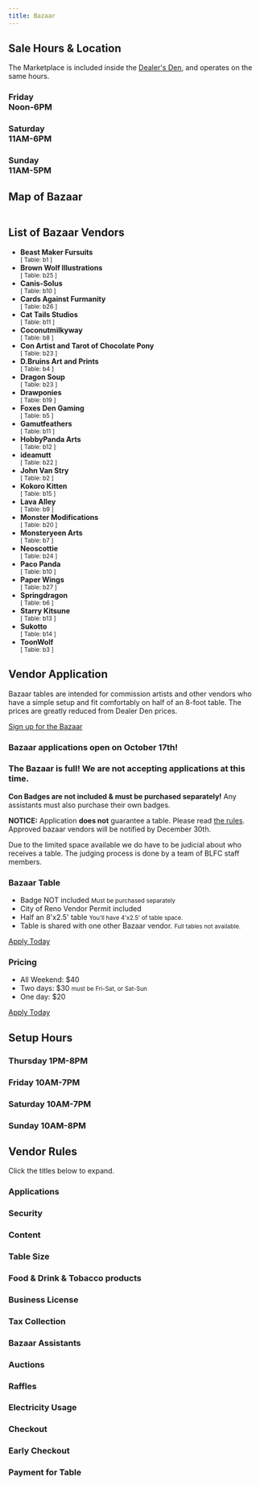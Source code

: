 ```yaml
---
title: Bazaar
---
```

<div class="one_full textcenter"><h2><span>Sale Hours &amp; Location</span></h2><div class="page-wrapper"><p>The Marketplace is included inside the <a href="https://www.goblfc.org/dealers/">Dealer's Den</a>, and operates on the same hours.</p>
<div class="one_third">
<h3><span>Friday<br>
Noon-6PM</span></h3>
<div class="skivdiv-content">
<div class="clear"></div>
</div>
</div>
<div class="one_third">
<h3><span>Saturday<br>
11AM-6PM</span></h3>
<div class="skivdiv-content">
<div class="clear"></div>
</div>
</div>
<div class="one_third">
<h3><span>Sunday<br>
11AM-5PM</span></h3>
<div class="skivdiv-content">
<div class="clear"></div>
</div>
</div>
<div class="clear"></div></div></div>

<div class="one_full textcenter"><h2><span>Map of Bazaar</span></h2><div class="page-wrapper"><p><img class="alignnone size-full wp-image-1668" src="https://www.goblfc.org/wp-content/uploads/Silver-state-Pavilion-Website-Bazaar-Closeup.jpg" alt="" srcset="https://www.goblfc.org/wp-content/uploads/Silver-state-Pavilion-Website-Bazaar-Closeup.jpg 824w, https://www.goblfc.org/wp-content/uploads/Silver-state-Pavilion-Website-Bazaar-Closeup-512x444.jpg 512w, https://www.goblfc.org/wp-content/uploads/Silver-state-Pavilion-Website-Bazaar-Closeup-768x665.jpg 768w" sizes="(max-width: 824px) 100vw, 824px"></p>
<div class="one_full">
<h2><span>List of Bazaar Vendors</span></h2>
<div class="page-wrapper">
<div class="clear"></div>
</div>
</div>
<ul id="list-dealer" class="nobull">
<li class="one_half">
<div class="chunk-accordion">
<div class="accordion-title"><strong>Beast Maker Fursuits</strong><br><small> [ Table: b1 ] </small></div>
<div class="accordion-content" style="display: none;">The Beast Makers are here to provide all your fursuit needs! We have heads, paws, tails, and as much fluff as your can imagine. We will also be bringing resin figures and art dolls to the convention. <br><a target="blank" href="https://www.etsy.com/shop/BeastMakers">[ website ]</a></div>
</div>
</li>
<li class="one_half">
<div class="chunk-accordion">
<div class="accordion-title"><strong>Brown Wolf Illustrations</strong><br><small> [ Table: b25 ] </small></div>
<div class="accordion-content" style="display: none;">I am Brown Wolf.  I have been active in the fandom since 2003 and I love to draw!<br><a target="blank" href="http://www.furaffinity.net/user/brownwolf/">[ website ]</a></div>
</div>
</li>
<li class="one_half">
<div class="chunk-accordion">
<div class="accordion-title"><strong>Canis-Solus</strong><br><small> [ Table: b10 ] </small></div>
<div class="accordion-content" style="display: none;">Illustration artist experienced in both Graphic Arts and Fine Arts.<br><a target="blank" href="http://www.furaffinity.net/user/canis-solus/">[ website ]</a></div>
</div>
</li>
<li class="one_half">
<div class="chunk-accordion">
<div class="accordion-title"><strong>Cards Against Furmanity</strong><br><small> [ Table: b26 ] </small></div>
<div class="accordion-content" style="display: none;">Cards Against Furmanity is the party game for your average furry! 900 furry card deck based on the CAH game.<br><a target="blank" href="http://www.furaffinity.net/view/15751053/">[ website ]</a></div>
</div>
</li>
<li class="one_half">
<div class="chunk-accordion">
<div class="accordion-title"><strong>Cat Tails Studios</strong><br><small> [ Table: b11 ] </small></div>
<div class="accordion-content" style="display: none;">Shannon, owner of Cat Tails Up has been making fursuits since 2011. She lives in the backwoods of Indiana with her son, CJ, better known as Frostbite and their ragtag team of felines and the Corgi (who thinks sheâ€˜s a cat). When not making fursuits, which isnâ€˜t often, sheâ€˜s attending conventions dealing. <br><a target="blank" href="http://furaffinity.net/user/shannon https://www.facebook.com/cattailstudios/">[ website ]</a></div>
</div>
</li>
<li class="one_half">
<div class="chunk-accordion">
<div class="accordion-title"><strong>Coconutmilkyway</strong><br><small> [ Table: b8 ] </small></div>
<div class="accordion-content" style="display: none;">A character and prop designer who's also been an artist in the furry community for years.<br><a target="blank" href="https://www.furaffinity.net/user/coconutmilkyway/">[ website ]</a></div>
</div>
</li>
<li class="one_half">
<div class="chunk-accordion">
<div class="accordion-title"><strong>Con Artist and Tarot of Chocolate Pony</strong><br><small> [ Table: b23 ] </small></div>
<div class="accordion-content" style="display: none;">Chocolate Pony is a top artist vendor at many cons across the country, known for tarot decks and card games, currently promoting the Con Artist comic series and Convention History book series.<br><a target="blank" href="http://southparktaoist.deviantart.com/gallery/61256019/Pony-Con-Material http://southparktaoist.deviantart.com/gallery/61831488/Anime-Con-AA-Booth ">[ website ]</a></div>
</div>
</li>
<li class="one_half">
<div class="chunk-accordion">
<div class="accordion-title"><strong>D.Bruins Art and Prints</strong><br><small> [ Table: b4 ] </small></div>
<div class="accordion-content" style="display: none;">Hello! I have been an artist in the fandom for over fifteen years. I specialize commission work, prints, badges, as well as digital collections of my previous works. <br><a target="blank" href="http://www.furaffinity.net/user/dbruin/">[ website ]</a></div>
</div>
</li>
<li class="one_half">
<div class="chunk-accordion">
<div class="accordion-title"><strong>Dragon Soup</strong><br><small> [ Table: b23 ] </small></div>
<div class="accordion-content" style="display: none;">Rachel has been making costumes for over 10 years now and got a bachelors in Craft and Material Studies. She thinks about dragons every 30 seconds.<br><a target="blank" href="http://www.furaffinity.net/user/mirepoix/">[ website ]</a></div>
</div>
</li>
<li class="one_half">
<div class="chunk-accordion">
<div class="accordion-title"><strong>Drawponies</strong><br><small> [ Table: b19 ] </small></div>
<div class="accordion-content" style="display: none;">Drawponies is an artist and voice actor - stop by his booth for fun prints, tote bags, pillowcases, and more!<br><a target="blank" href="http://drawponies.com">[ website ]</a></div>
</div>
</li>
<li class="one_half">
<div class="chunk-accordion">
<div class="accordion-title"><strong>Foxes Den Gaming</strong><br><small> [ Table: b5 ] </small></div>
<div class="accordion-content" style="display: none;">We are a group of furs dedicated to supportingâ€‹ and growing the general  fan community.<br><a target="blank" href="FurIdaho.com">[ website ]</a></div>
</div>
</li>
<li class="one_half">
<div class="chunk-accordion">
<div class="accordion-title"><strong>Gamutfeathers</strong><br><small> [ Table: b11 ] </small></div>
<div class="accordion-content" style="display: none;">Just a Mexican Puma currently working as a Freelance Character Designer and Illustrator for certain companies and the Furry Fandom. Worked as an in-betweener and illustrator for the Web Show Parody: A Fox In Space. <br><a target="blank" href="https://www.furaffinity.net/user/gamutfeathers/">[ website ]</a></div>
</div>
</li>
<li class="one_half">
<div class="chunk-accordion">
<div class="accordion-title"><strong>HobbyPanda Arts</strong><br><small> [ Table: b12 ] </small></div>
<div class="accordion-content" style="display: none;">I have been in the furry communities since1999, and i enjoy creating art for others. these include character sketches and character sheets. I also have made custom T-shirts for various furs at FC 2008 and RF 2014. <br><a target="blank" href="http://furaffinity.net/user/hobbpanda">[ website ]</a></div>
</div>
</li>
<li class="one_half">
<div class="chunk-accordion">
<div class="accordion-title"><strong>ideamutt</strong><br><small> [ Table: b22 ] </small></div>
<div class="accordion-content" style="display: none;">Seth Watkins (ideamutt aka greencat) has degrees in Illustration and Graphic Design, and is currently painting a deck of Tarot cards that features striking animal portraits<br><a target="blank" href="https://twitter.com/ideamutt">[ website ]</a></div>
</div>
</li>
<li class="one_half">
<div class="chunk-accordion">
<div class="accordion-title"><strong>John Van Stry</strong><br><small> [ Table: b2 ] </small></div>
<div class="accordion-content" style="display: none;">I am a best selling independent author on Amazon, I currently have three series that I am activily writing, I‘ve had over ten top fifty best sellers on Amazon.<br><a target="blank" href="http://www.vanstry.net">[ website ]</a></div>
</div>
</li>
<li class="one_half">
<div class="chunk-accordion">
<div class="accordion-title"><strong>Kokoro Kitten</strong><br><small> [ Table: b15 ] </small></div>
<div class="accordion-content" style="display: none;">My name is Kay and I love cats, coffee, video games, plants, and drawing cute stuff!  Iâ€˜m an entertainment art and animation major with a focus in character design and illustration. Iâ€˜ve been creating merch for a little over 5 years and making art for the fandom for 4 years! Overall, Iâ€˜m passionate about making art for people and making them happy!<br><a target="blank" href="https://www.instagram.com/kayuvu/">[ website ]</a></div>
</div>
</li>
<li class="one_half">
<div class="chunk-accordion">
<div class="accordion-title"><strong>Lava Alley</strong><br><small> [ Table: b9 ] </small></div>
<div class="accordion-content" style="display: none;">That one Assyrian artist who enjoys nerdy things.<br><a target="blank" href="Dreams_begin_here@fa. Or Demetria_jacob.tumblr.com">[ website ]</a></div>
</div>
</li>
<li class="one_half">
<div class="chunk-accordion">
<div class="accordion-title"><strong>Monster Modifications</strong><br><small> [ Table: b20 ] </small></div>
<div class="accordion-content" style="display: none;">Broke something off of your fursuit at the dances? Need something extra added to your suit? Monster is here to repair or replace your faulty fursuit parts! Also selling fursuit muzzles, leashes and reins.<br><a target="blank" href="N/A">[ website ]</a></div>
</div>
</li>
<li class="one_half">
<div class="chunk-accordion">
<div class="accordion-title"><strong>Monsteryeen Arts</strong><br><small> [ Table: b7 ] </small></div>
<div class="accordion-content" style="display: none;">My name is Marci. Iâ€˜m a freelance artist from Southern California. I dabble in traditional art, painting, digital illustration, character design, and buttons.<br><a target="blank" href="http://monsteryeenarts.weebly.com/">[ website ]</a></div>
</div>
</li>
<li class="one_half">
<div class="chunk-accordion">
<div class="accordion-title"><strong>Neoscottie</strong><br><small> [ Table: b24 ] </small></div>
<div class="accordion-content" style="display: none;">Hi, I'm Neo! I draw fantasy and anthro art. I especially enjoy making conbadges for folks. I like drawing uncommon animals and adding fun details to what I do! I live in central Texas, and have been taking commissions since 2007.<br><a target="blank" href="http://www.furaffinity.net/user/neoscottie/">[ website ]</a></div>
</div>
</li>
<li class="one_half">
<div class="chunk-accordion">
<div class="accordion-title"><strong>Paco Panda</strong><br><small> [ Table: b10 ] </small></div>
<div class="accordion-content" style="display: none;">A mexican panda artist who has enjoyed drawing since kid. Creator of Art &amp; Biro comic.<br><a target="blank" href="www.pandapaco.deviantart.com">[ website ]</a></div>
</div>
</li>
<li class="one_half">
<div class="chunk-accordion">
<div class="accordion-title"><strong>Paper Wings</strong><br><small> [ Table: b27 ] </small></div>
<div class="accordion-content" style="display: none;">An artist specializing in non-anthro animals, badges and stickers.<br><a target="blank" href="http://www.furaffinity.net/user/paper-wings/">[ website ]</a></div>
</div>
</li>
<li class="one_half">
<div class="chunk-accordion">
<div class="accordion-title"><strong>Springdragon</strong><br><small> [ Table: b6 ] </small></div>
<div class="accordion-content" style="display: none;">Classical style, fantastical art.<br><a target="blank" href="http://www.furaffinity.net/user/Springdragon">[ website ]</a></div>
</div>
</li>
<li class="one_half">
<div class="chunk-accordion">
<div class="accordion-title"><strong>Starry Kitsune</strong><br><small> [ Table: b13 ] </small></div>
<div class="accordion-content" style="display: none;">fursuit maker and illustrator<br><a target="blank" href="https://www.instagram.com/starry_kitsune/">[ website ]</a></div>
</div>
</li>
<li class="one_half">
<div class="chunk-accordion">
<div class="accordion-title"><strong>Sukotto</strong><br><small> [ Table: b14 ] </small></div>
<div class="accordion-content" style="display: none;">Sukotto is the creator of the webcomics "Welcome to Furaffinity," a comic that makes fun of many furry stereotypes and "Starwarriors," a more serious comic about the war on stars and wishes to keep the cosmic plane in harmony. Sukotto has been creating comics for over a year and specializes in cartoonish expressions and illustrations that has a focus on colors.<br><a target="blank" href="starwarriorscomic.com &amp; www.furaffinity.net/user/suk0tto">[ website ]</a></div>
</div>
</li>
<li class="one_half">
<div class="chunk-accordion">
<div class="accordion-title"><strong>ToonWolf</strong><br><small> [ Table: b3 ] </small></div>
<div class="accordion-content" style="display: none;">ToonWolf is an aspiring character designer for animation and video games. Currently they are working as an artist for Undertale: the Musical for the Man on the Internet Youtube channel while honing their skills to create an animated short and a web comic.<br><a target="blank" href="http://thesketchden.tumblr.com/">[ website ]</a></div>
</div>
</li>
</ul>
<div class="clear"></div></div></div>

<div id="dealer-membership" class="one_full hide"><h2><span>Vendor Application</span></h2><div class="page-wrapper"><p>Bazaar tables are intended for commission artists and other vendors who have a simple setup and fit comfortably on half of an 8-foot table. The prices are greatly reduced from Dealer Den prices.</p>
<p class="textcenter"><a class="button" href="https://reg.goblfc.org/" target="_blank" rel="noopener noreferrer">Sign up for the Bazaar</a></p>
<h3 class="textcenter hide">Bazaar applications open on October 17th!</h3>
<h3 class="textcenter hide">The Bazaar is full! We are not accepting applications at this time.</h3>
<p><strong>Con Badges are not included &amp; must be purchased separately!</strong> Any assistants must also purchase their own badges.</p>
<p><strong>NOTICE:</strong> Application <b>does not</b> guarantee a table. Please read <a href="#dealer-rules">the rules</a>. Approved bazaar vendors will be notified by December 30th.</p>
<p class="hide">Due to the limited space available we do have to be judicial about who receives a table. The judging process is done by a team of BLFC staff members.</p>
<div class="one_half pricing-column">
<div class="skivdiv-content">
<h3>Bazaar Table</h3>
<ul>
<li>Badge NOT included <small>Must be purchased separately</small></li>
<li>City of Reno Vendor Permit included</li>
<li>Half an 8'x2.5' table <small>You'll have 4'x2.5' of table space.</small></li>
<li>Table is shared with one other Bazaar vendor. <small>Full tables not available.</small></li>
</ul>
<p><a class="pricing-button" href="https://reg.goblfc.org/" target="_blank" rel="noopener noreferrer">Apply Today</a></p>
<div class="clear"></div>
</div>
</div>
<div class="one_half pricing-column">
<div class="skivdiv-content">
<h3>Pricing</h3>
<ul>
<li>All Weekend: $40</li>
<li>Two days: $30 <small>must be Fri-Sat, or Sat-Sun</small></li>
<li>One day: $20</li>
</ul>
<p><a class="pricing-button" href="https://reg.goblfc.org/" target="_blank" rel="noopener noreferrer">Apply Today</a></p>
<div class="clear"></div>
</div>
</div>
<div class="clear"></div></div></div>

<div id="sale-hours" class="one_full textcenter"><h2><span>Setup Hours</span></h2><div class="page-wrapper">
<div class="one_fourth"><h3><span>Thursday
1PM-8PM</span></h3><div class="skivdiv-content"><div class="clear"></div></div></div>
<div class="one_fourth"><h3><span>Friday
10AM-7PM</span></h3><div class="skivdiv-content"><div class="clear"></div></div></div>
<div class="one_fourth"><h3><span>Saturday
10AM-7PM</span></h3><div class="skivdiv-content"><div class="clear"></div></div></div>
<div class="one_fourth"><h3><span>Sunday
10AM-8PM</span></h3><div class="skivdiv-content"><div class="clear"></div></div></div>
<div class="clear"></div></div></div>

<div id="dealer-rules" class="one_full"><h2><span>Vendor Rules</span></h2><div class="page-wrapper">
<p class="textcenter">Click the titles below to expand.</p>
<div class="chunk-accordion"><h3 class="accordion-title">Applications</h3><div class="accordion-content" style="display: none;"><p>Application <b>does not</b> guarantee a dealers den space. Approved vendors will be notified by December 30th. Judging is based on items that the applicant wishes to sell, quality of items compared to other applicants, and presentation of product. Other criteria may be added as necessary.</p>
</div></div>

<div class="chunk-accordion"><h3 class="accordion-title">Security</h3><div class="accordion-content" style="display: none;"><p>At the end of business each day, the bazaar will be closed, locked, and will not be opened for anyone. <strong>If you forget something you need, you will not be able to retrieve it until the next day.</strong> We recommend that you bring a sheet to cover your table with whenever you are not manning it, to make it clear that your business is closed.</p>
</div></div>

<div class="chunk-accordion"><h3 class="accordion-title">Content</h3><div class="accordion-content" style="display: none;"><p>Content of any maturity level can be sold in the Bazaar, but it is <b>your responsibility</b> to restrict visibility of adult material from the eyes of minors. Restricted material involves images depicting (a) use of narcotics, steroids, or usage of products that present a risk to consumer safety, (b) drug paraphernalia, (c) items that promote hate, violence, racial intolerance, or the financial exploitation of a crime, (d) items that are considered obscene, (e) certain sexually oriented materials or services.</p>
</div></div>

<div class="chunk-accordion"><h3 class="accordion-title">Table Size</h3><div class="accordion-content" style="display: none;"><p>Half an 8'x2.5' table. You'll have 4'x2.5' of table space.</p>
</div></div>

<div class="chunk-accordion"><h3 class="accordion-title">Food &amp; Drink &amp; Tobacco products</h3><div class="accordion-content" style="display: none;"><p>Per hotel policy, pre-packaged manufactured food or drinks cannot be sold by dealers. Small candy can be given away, but not sold. Per city ordinance, all tobacco-related products (including nicotine-free vaporizer products) require a special business license that costs several hundred dollars.</p>
</div></div>

<div class="chunk-accordion"><h3 class="accordion-title">Business License</h3><div class="accordion-content" style="display: none;"><p>The city of Reno (not the state) requires a temporary business license for exhibitors at conventions. The cost of this business license is included with your table, and BLFC will provide you with the business license on Friday of the convention before business begins. Con staff will help you fill out the form; it's easy. Most of the information will be filled out for you.</p>
</div></div>

<div class="chunk-accordion"><h3 class="accordion-title">Tax Collection</h3><div class="accordion-content" style="display: none;"><p>All sales are subject to state and local sales tax (7.75%). At the end of the con, <strong>you must complete your sales taxes with the dealer den lead before you leave.</strong> Income tax will be your own responsibility in your own home state/country. Nevada has no income tax.</p>
</div></div>

<div class="chunk-accordion"><h3 class="accordion-title">Bazaar Assistants</h3><div class="accordion-content" style="display: none;"><p>Assistants of bazaar vendors will need to buy their own con badge to access the dealer's den. When submitting your application, indicate the names of your helpers, so their badges can read "dealer assistant."</p>
</div></div>

<div class="chunk-accordion"><h3 class="accordion-title">Auctions</h3><div class="accordion-content" style="display: none;"><p>BLFC does not allow auctions to be performed on the premises UNLESS they are silent auctions. We highly suggest that if you wish to auction off an item to do so at the art show.</p>
</div></div>

<div class="chunk-accordion"><h3 class="accordion-title">Raffles</h3><div class="accordion-content" style="display: none;"><p>Dealers are not allowed to hold raffles of any kind. Raffles are "illegal lotteries" in the state of Nevada.</p>
</div></div>

<div class="chunk-accordion"><h3 class="accordion-title">Electricity Usage</h3><div class="accordion-content" style="display: none;"><p>Electricity is not available at Bazaar tables. Bring spare batteries and plan accordingly.</p>
</div></div>

<div class="chunk-accordion"><h3 class="accordion-title">Checkout</h3><div class="accordion-content" style="display: none;"><p><strong>You must submit sales tax after closing on Sunday, before you leave.</strong> You must bring your final sales total to Dealer Operations and pay your sales taxes before leaving the convention. Failure to do so will result in your application being rejected in future years.</p>
</div></div>

<div class="chunk-accordion"><h3 class="accordion-title">Early Checkout</h3><div class="accordion-content" style="display: none;"><p>The dealer's den lead can work with you at any time to process your checkout and collect taxes. Once you check out, you cannot continue business.</p>
</div></div>

<div class="chunk-accordion"><h3 class="accordion-title">Payment for Table</h3><div class="accordion-content" style="display: none;"><p>When your application is accepted, you will receive payment instructions via email. You will also receive an email if you are placed on a waiting list. When applications on the waiting list are accepted, you will have 7 days to respond before staff moves on to the next vendor on the list.</p>
</div></div>

<div class="clear"></div></div></div>